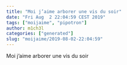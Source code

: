 ```yaml
---
title: "Moi j’aime arborer une vis du soir"
date: "Fri Aug  2 22:04:59 CEST 2019"
tags: ["moijaime", "pipotron"]
author: m1ch3l
categories: ["generated"]
slug: "moijaime/2019-08-02-22:04:59"
---
```


Moi j’aime arborer une vis du soir
